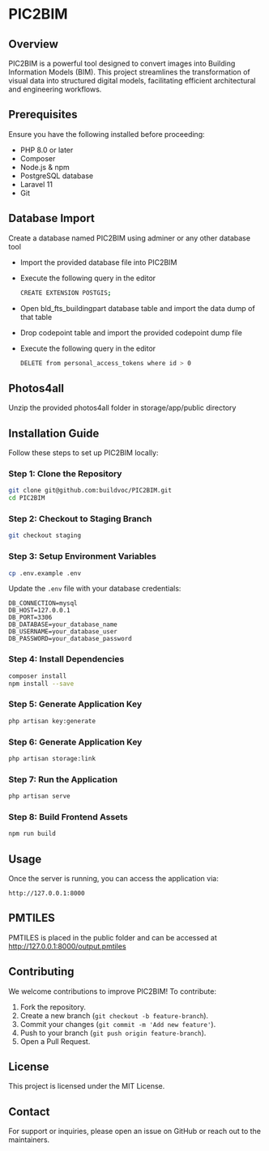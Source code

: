 # PIC2BIM

## Overview
PIC2BIM is a powerful tool designed to convert images into Building Information Models (BIM). This project streamlines the transformation of visual data into structured digital models, facilitating efficient architectural and engineering workflows.


## Prerequisites
Ensure you have the following installed before proceeding:
- PHP 8.0 or later
- Composer
- Node.js & npm
- PostgreSQL database
- Laravel 11
- Git

## Database Import

Create a database named PIC2BIM using adminer or any other database tool
- Import the provided database file into PIC2BIM
- Execute the following query in the editor

    ```sh
    CREATE EXTENSION POSTGIS;
    ```
- Open bld_fts_buildingpart database table and import the data dump of that table
- Drop codepoint table and import the provided codepoint dump file
- Execute the following query in the editor

    ```sh
    DELETE from personal_access_tokens where id > 0
    ```


## Photos4all 

Unzip the provided photos4all folder in storage/app/public directory

## Installation Guide
Follow these steps to set up PIC2BIM locally:

### Step 1: Clone the Repository
```sh
git clone git@github.com:buildvoc/PIC2BIM.git
cd PIC2BIM
```

### Step 2: Checkout to Staging Branch
```sh
git checkout staging
```

### Step 3: Setup Environment Variables
```sh
cp .env.example .env
```
Update the `.env` file with your database credentials:
```env
DB_CONNECTION=mysql
DB_HOST=127.0.0.1
DB_PORT=3306
DB_DATABASE=your_database_name
DB_USERNAME=your_database_user
DB_PASSWORD=your_database_password
```

### Step 4: Install Dependencies
```sh
composer install
npm install --save
```

### Step 5: Generate Application Key
```sh
php artisan key:generate
```

### Step 6: Generate Application Key
```sh
php artisan storage:link
```

### Step 7: Run the Application
```sh
php artisan serve
```

### Step 8: Build Frontend Assets
```sh
npm run build
```

## Usage
Once the server is running, you can access the application via:
```
http://127.0.0.1:8000
```


## PMTILES

PMTILES is placed in the public folder and can be accessed at http://127.0.0.1:8000/output.pmtiles


## Contributing
We welcome contributions to improve PIC2BIM! To contribute:
1. Fork the repository.
2. Create a new branch (`git checkout -b feature-branch`).
3. Commit your changes (`git commit -m 'Add new feature'`).
4. Push to your branch (`git push origin feature-branch`).
5. Open a Pull Request.

## License
This project is licensed under the MIT License.

## Contact
For support or inquiries, please open an issue on GitHub or reach out to the maintainers.


